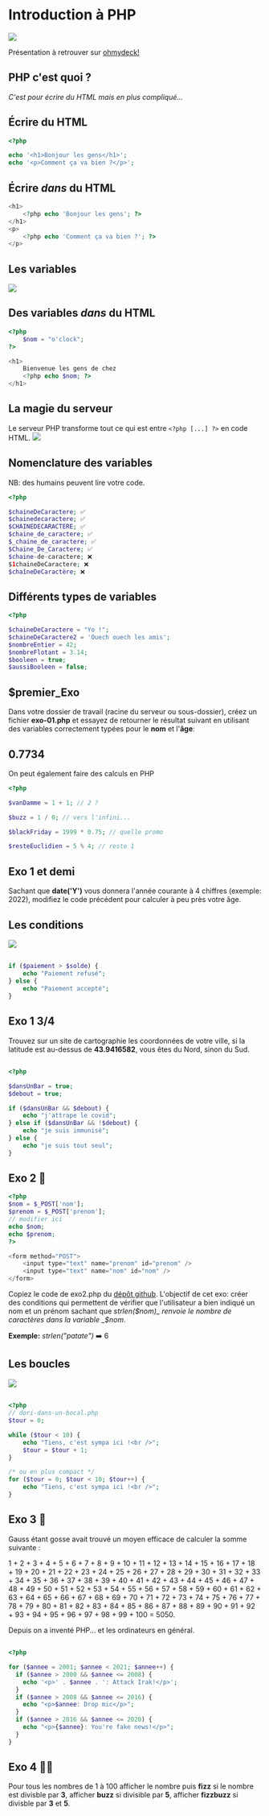 # Introduction à PHP

![](https://live.staticflickr.com/7906/47065983791_a0f0895d28_b.jpg)

<!-- notes -->

Présentation à retrouver sur [ohmydeck!](https://app.ohmydeck.com/sylvain/decks/uSP7zQxXuZdz6UVQt8vEQE)

## PHP c'est quoi ?

_C'est pour écrire du HTML mais en plus compliqué..._

## Écrire du HTML

```php
<?php

echo '<h1>Bonjour les gens</h1>';
echo '<p>Comment ça va bien ?</p>';
```

## Écrire _dans_ du HTML

```php
<h1>
    <?php echo 'Bonjour les gens'; ?>
</h1>
<p>
    <?php echo 'Comment ça va bien ?'; ?>
</p>
```

## Les variables

![](https://upload.wikimedia.org/wikipedia/commons/thumb/4/4b/Montreal_Comiccon_2016_-_Solid_Snake_%2827978588430%29.jpg/1599px-Montreal_Comiccon_2016_-_Solid_Snake_%2827978588430%29.jpg)

## Des **variables** _dans_ du HTML

```php
<?php
    $nom = "o'clock";
?>

<h1>
    Bienvenue les gens de chez
    <?php echo $nom; ?>
</h1>
```

## La magie du serveur

Le serveur PHP transforme tout ce qui est entre `<?php [...] ?>` en code HTML.
![](https://sylvainmrs.github.io/introduction-php/assets/php-server.jpg)

## Nomenclature des variables

NB: des humains peuvent lire votre code.

```php
<?php

$chaineDeCaractere; ✅
$chainedecaractere; ✅
$CHAINEDECARACTERE; ✅
$chaine_de_caractere; ✅
$_chaine_de_caractere; ✅
$Chaine_De_Caractere; ✅
$chaine-de-caractere; ❌
$1chaineDeCaractere; ❌
$chaîneDeCaractère; ❌
```

## Différents types de variables

```php
<?php

$chaineDeCaractere = "Yo !";
$chaineDeCaractere2 = 'Ouech ouech les amis';
$nombreEntier = 42;
$nombreFlotant = 3.14;
$booleen = true;
$aussiBooleen = false;
```

## $premier_Exo

Dans votre dossier de travail (racine du serveur ou sous-dossier), créez un fichier **exo-01.php** et essayez
de retourner le résultat suivant en utilisant des variables correctement typées pour le **nom** et l'**âge**:

[](https://sylvainmrs.github.io/introduction-php/exo1.html)

## 0.7734

On peut également faire des calculs en PHP

```php
<?php

$vanDamme = 1 + 1; // 2 ?

$buzz = 1 / 0; // vers l'infini...

$blackFriday = 1999 * 0.75; // quelle promo

$resteEuclidien = 5 % 4; // reste 1
```

## Exo 1 et demi

Sachant que **date('Y')** vous donnera l'année courante à 4 chiffres (exemple: 2022),
modifiez le code précédent pour calculer à peu près votre âge.

[](https://sylvainmrs.github.io/introduction-php/exo1.5.html)

## Les conditions

![](https://static.im-a-puzzle.com/gallery/Miscellaneous/Doors/Choose-the-right-door.jpg)

##

```php
if ($paiement > $solde) {
    echo "Paiement refusé";
} else {
    echo "Paiement accepté";
}
```

## Exo 1 3/4

Trouvez sur un site de cartographie les coordonnées de votre ville, si la latitude est au-dessus de **43.9416582**, vous êtes du Nord, sinon du Sud.

[](https://sylvainmrs.github.io/introduction-php/exo1.75.html)

##

```php
<?php

$dansUnBar = true;
$debout = true;

if ($dansUnBar && $debout) {
    echo "j'attrape le covid";
} else if ($dansUnBar && !$debout) {
    echo "je suis immunisé";
} else {
    echo "je suis tout seul";
}
```

## Exo 2 👀

```php
<?php
$nom = $_POST['nom'];
$prenom = $_POST['prenom'];
// modifier ici
echo $nom;
echo $prenom;
?>

<form method="POST">
    <input type="text" name="prenom" id="prenom" />
    <input type="text" name="nom" id="nom" />
</form>
```

Copiez le code de exo2.php du [dépôt github](https://github.com/sylvainmrs/introduction-php). L'objectif de cet exo:
créer des conditions qui permettent de vérifier que l'utilisateur a bien
indiqué un nom et un prénom sachant que _strlen($nom)_ renvoie le nombre
de caractères dans la variable _$nom_.

**Exemple:** _strlen("patate")_ ➡️ 6

## Les boucles

![](https://live.staticflickr.com/3770/10104990125_95ab6722d2_k.jpg)

##

[](https://sylvainmrs.github.io/introduction-php/dori-dans-un-bocal.html)

```php
<?php
// dori-dans-un-bocal.php
$tour = 0;

while ($tour < 10) {
    echo "Tiens, c'est sympa ici !<br />";
    $tour = $tour + 1;
}

/* ou en plus compact */
for ($tour = 0; $tour < 10; $tour++) {
    echo "Tiens, c'est sympa ici !<br />";
}
```

## Exo 3 🎉

Gauss étant gosse avait trouvé un moyen efficace
de calculer la somme suivante :

1 + 2 + 3 + 4 + 5 + 6 + 7 + 8 + 9 + 10 + 11 + 12 + 13 + 14 + 15 + 16 + 17 + 18 + 19 + 20 + 21 + 22 + 23 + 24 + 25 + 26 + 27 + 28 + 29 + 30 + 31 + 32 + 33 + 34 + 35 + 36 + 37 + 38 + 39 + 40 + 41 + 42 + 43 + 44 + 45 + 46 + 47 + 48 + 49 + 50 + 51 + 52 + 53 + 54 + 55 + 56 + 57 + 58 + 59 + 60 + 61 + 62 + 63 + 64 + 65 + 66 + 67 + 68 + 69 + 70 + 71 + 72 + 73 + 74 + 75 + 76 + 77 + 78 + 79 + 80 + 81 + 82 + 83 + 84 + 85 + 86 + 87 + 88 + 89 + 90 + 91 + 92 + 93 + 94 + 95 + 96 + 97 + 98 + 99 + 100 = 5050.

Depuis on a inventé PHP... et les ordinateurs en général.

##

[](https://sylvainmrs.github.io/introduction-php/governator.html)

```php
<?php

for ($annee = 2001; $annee < 2021; $annee++) {
  if ($annee > 2000 && $annee <= 2008) {
    echo '<p>' . $annee . ': Attack Irak!</p>';
  }
  if ($annee > 2008 && $annee <= 2016) {
    echo "<p>$annee: Drop mic</p>";
  }
  if ($annee > 2016 && $annee <= 2020) {
    echo "<p>{$annee}: You're fake news!</p>";
  }
}

```

## Exo 4 🤯🤒

Pour tous les nombres de 1 à 100 afficher le nombre puis **fizz** si le nombre est divisble par **3**, afficher **buzz** si divisible par **5**, afficher **fizzbuzz** si divisble par **3** et **5**.

[](https://sylvainmrs.github.io/introduction-php/exo4.html)
